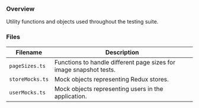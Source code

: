 ### Overview

Utility functions and objects used throughout the testing suite.

### Files

| Filename              | Description                                                                                 |
|-----------------------|---------------------------------------------------------------------------------------------|
| `pageSizes.ts`        | Functions to handle different page sizes for image snapshot tests.                          |
| `storeMocks.ts`       | Mock objects representing Redux stores.                                                     |
| `userMocks.ts`        | Mock objects representing users in the application.                                         |